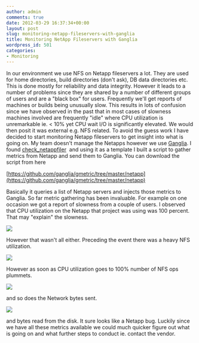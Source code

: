 ```yaml
---
author: admin
comments: true
date: 2012-03-29 16:37:34+00:00
layout: post
slug: monitoring-netapp-fileservers-with-ganglia
title: Monitoring NetApp Fileservers with Ganglia
wordpress_id: 501
categories:
- Monitoring
---
```


In our environment we use NFS on Netapp fileservers a lot. They are used for home directories, build directories (don't ask), DB data directories etc. This is done mostly for reliability and data integrity. However it leads to a number of problems since they are shared by a number of different groups of users and are a "black box" for users. Frequently we'll get reports of machines or builds being unusually slow. This results in lots of confusion since we have observed in the past that in most cases of slowness machines involved are frequently "idle" where CPU utilization is unremarkable ie. < 10% yet CPU wait I/O is significantly elevated. We would then posit it was external e.g. NFS related. To avoid the guess work I have decided to start monitoring Netapp fileservers to get insight into what is going on. My team doesn't manage the Netapps however we use [Ganglia](http://ganglia.info/). I found [check_netappfiler](https://github.com/wAmpIre/check_netappfiler)  and using it as a template I built a script to gather metrics from Netapp and send them to Ganglia. You can download the script from here

[https://github.com/ganglia/gmetric/tree/master/netapp](https://github.com/ganglia/gmetric/tree/master/netapp)

Basically it queries a list of Netapp servers and injects those metrics to Ganglia. So far metric gathering has been invaluable. For example on one occasion we got a report of slowness from a couple of users. I observed that CPU utilization on the Netapp that project was using was 100 percent. That may "explain" the slowness.

![](http://blog.vuksan.com/wp-content/uploads/2012/03/netapp_cpuutil.png)

However that wasn't all either. Preceding the event there was a heavy NFS utilization.

[![](http://blog.vuksan.com/wp-content/uploads/2012/03/netapp_nfsops.png)](http://blog.vuksan.com/wp-content/uploads/2012/03/netapp_nfsops.png)

However as soon as CPU utilization goes to 100% number of NFS ops plummets.

[![](http://blog.vuksan.com/wp-content/uploads/2012/03/netapp_net_sent.png)](http://blog.vuksan.com/wp-content/uploads/2012/03/netapp_net_sent.png)

and so does the Network bytes sent.

[![](http://blog.vuksan.com/wp-content/uploads/2012/03/netapp_readbytes.png)](http://blog.vuksan.com/wp-content/uploads/2012/03/netapp_readbytes.png)

and bytes read from the disk. It sure looks like a Netapp bug. Luckily since we have all these metrics available we could much quicker figure out what is going on and what further steps to conduct ie. contact the vendor.
